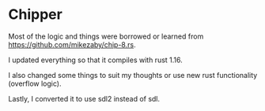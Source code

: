# Chipper
Most of the logic and things were borrowed or learned from https://github.com/mikezaby/chip-8.rs.

I updated everything so that it compiles with rust 1.16.

I also changed some things to suit my thoughts or use new rust functionality (overflow logic).

Lastly, I converted it to use sdl2 instead of sdl.